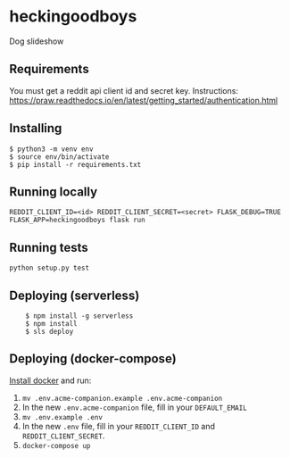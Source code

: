# heckingoodboys #

Dog slideshow

## Requirements ##

You must get a reddit api client id and secret key. Instructions: https://praw.readthedocs.io/en/latest/getting_started/authentication.html

## Installing ##

    $ python3 -m venv env
    $ source env/bin/activate
    $ pip install -r requirements.txt

## Running locally ##

    REDDIT_CLIENT_ID=<id> REDDIT_CLIENT_SECRET=<secret> FLASK_DEBUG=TRUE FLASK_APP=heckingoodboys flask run

## Running tests ##

    python setup.py test

## Deploying (serverless) ##
```
    $ npm install -g serverless
    $ npm install
    $ sls deploy
```

## Deploying (docker-compose) ##
[Install docker](https://docs.docker.com/get-docker/) and run:
1. `mv .env.acme-companion.example .env.acme-companion`
1. In the new `.env.acme-companion` file, fill in your `DEFAULT_EMAIL`
1. `mv .env.example .env`
1. In the new `.env` file, fill in your `REDDIT_CLIENT_ID` and `REDDIT_CLIENT_SECRET`.
1. `docker-compose up`
